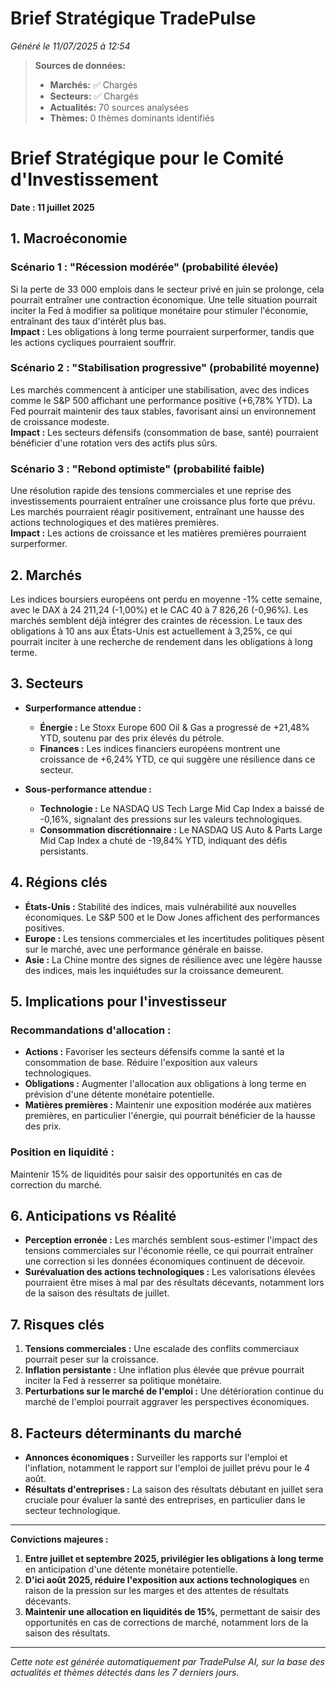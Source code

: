 # Brief Stratégique TradePulse

*Généré le 11/07/2025 à 12:54*

> **Sources de données:**
> - **Marchés:** ✅ Chargés
> - **Secteurs:** ✅ Chargés
> - **Actualités:** 70 sources analysées
> - **Thèmes:** 0 thèmes dominants identifiés

# Brief Stratégique pour le Comité d'Investissement

**Date : 11 juillet 2025**

## 1. Macroéconomie

### Scénario 1 : "Récession modérée" (probabilité élevée)
Si la perte de 33 000 emplois dans le secteur privé en juin se prolonge, cela pourrait entraîner une contraction économique. Une telle situation pourrait inciter la Fed à modifier sa politique monétaire pour stimuler l'économie, entraînant des taux d'intérêt plus bas.  
**Impact :** Les obligations à long terme pourraient surperformer, tandis que les actions cycliques pourraient souffrir.

### Scénario 2 : "Stabilisation progressive" (probabilité moyenne)
Les marchés commencent à anticiper une stabilisation, avec des indices comme le S&P 500 affichant une performance positive (+6,78% YTD). La Fed pourrait maintenir des taux stables, favorisant ainsi un environnement de croissance modeste.  
**Impact :** Les secteurs défensifs (consommation de base, santé) pourraient bénéficier d'une rotation vers des actifs plus sûrs.

### Scénario 3 : "Rebond optimiste" (probabilité faible)
Une résolution rapide des tensions commerciales et une reprise des investissements pourraient entraîner une croissance plus forte que prévu. Les marchés pourraient réagir positivement, entraînant une hausse des actions technologiques et des matières premières.  
**Impact :** Les actions de croissance et les matières premières pourraient surperformer.

## 2. Marchés

Les indices boursiers européens ont perdu en moyenne -1% cette semaine, avec le DAX à 24 211,24 (-1,00%) et le CAC 40 à 7 826,26 (-0,96%). Les marchés semblent déjà intégrer des craintes de récession. Le taux des obligations à 10 ans aux États-Unis est actuellement à 3,25%, ce qui pourrait inciter à une recherche de rendement dans les obligations à long terme.

## 3. Secteurs

- **Surperformance attendue :** 
  - **Énergie :** Le Stoxx Europe 600 Oil & Gas a progressé de +21,48% YTD, soutenu par des prix élevés du pétrole.
  - **Finances :** Les indices financiers européens montrent une croissance de +6,24% YTD, ce qui suggère une résilience dans ce secteur.

- **Sous-performance attendue :**
  - **Technologie :** Le NASDAQ US Tech Large Mid Cap Index a baissé de -0,16%, signalant des pressions sur les valeurs technologiques.
  - **Consommation discrétionnaire :** Le NASDAQ US Auto & Parts Large Mid Cap Index a chuté de -19,84% YTD, indiquant des défis persistants.

## 4. Régions clés

- **États-Unis :** Stabilité des indices, mais vulnérabilité aux nouvelles économiques. Le S&P 500 et le Dow Jones affichent des performances positives.
- **Europe :** Les tensions commerciales et les incertitudes politiques pèsent sur le marché, avec une performance générale en baisse.
- **Asie :** La Chine montre des signes de résilience avec une légère hausse des indices, mais les inquiétudes sur la croissance demeurent.

## 5. Implications pour l'investisseur

### Recommandations d'allocation :
- **Actions :** Favoriser les secteurs défensifs comme la santé et la consommation de base. Réduire l'exposition aux valeurs technologiques.
- **Obligations :** Augmenter l'allocation aux obligations à long terme en prévision d'une détente monétaire potentielle.
- **Matières premières :** Maintenir une exposition modérée aux matières premières, en particulier l'énergie, qui pourrait bénéficier de la hausse des prix.

### Position en liquidité :
Maintenir 15% de liquidités pour saisir des opportunités en cas de correction du marché.

## 6. Anticipations vs Réalité

- **Perception erronée :** Les marchés semblent sous-estimer l'impact des tensions commerciales sur l'économie réelle, ce qui pourrait entraîner une correction si les données économiques continuent de décevoir.
- **Surévaluation des actions technologiques :** Les valorisations élevées pourraient être mises à mal par des résultats décevants, notamment lors de la saison des résultats de juillet.

## 7. Risques clés

1. **Tensions commerciales :** Une escalade des conflits commerciaux pourrait peser sur la croissance.
2. **Inflation persistante :** Une inflation plus élevée que prévue pourrait inciter la Fed à resserrer sa politique monétaire.
3. **Perturbations sur le marché de l'emploi :** Une détérioration continue du marché de l'emploi pourrait aggraver les perspectives économiques.

## 8. Facteurs déterminants du marché

- **Annonces économiques :** Surveiller les rapports sur l'emploi et l'inflation, notamment le rapport sur l'emploi de juillet prévu pour le 4 août.
- **Résultats d'entreprises :** La saison des résultats débutant en juillet sera cruciale pour évaluer la santé des entreprises, en particulier dans le secteur technologique.

---

**Convictions majeures :**
1. **Entre juillet et septembre 2025, privilégier les obligations à long terme** en anticipation d'une détente monétaire potentielle.
2. **D'ici août 2025, réduire l'exposition aux actions technologiques** en raison de la pression sur les marges et des attentes de résultats décevants.
3. **Maintenir une allocation en liquidités de 15%**, permettant de saisir des opportunités en cas de corrections de marché, notamment lors de la saison des résultats.

---

*Cette note est générée automatiquement par TradePulse AI, sur la base des actualités et thèmes détectés dans les 7 derniers jours.*
